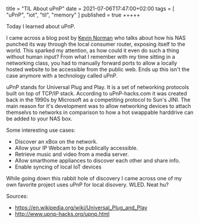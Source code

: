 title = "TIL About uPnP"
date = 2021-07-06T17:47:00+02:00
tags = [
    "uPnP",
    "iot",
    "til",
    "memory"
]
published = true
+++++

Today I learned about uPnP.

I came across a blog post by [Kevin Norman](https://kn100.me/turning-upnp-off/) who talks about how his NAS punched its way through the local consumer router, exposing itself to the world. This sparked my attention, as how could it even do such a thing without human input? From what I remember with my time sitting in a networking class, you had to manually forward ports to allow a locally hosted website to be accessible from the public web. Ends up this isn't the case anymore with a technology called uPnP. 

uPnP stands for Universal Plug and Play. It is a set of networking protocols built on top of TCP/IP stack. According to uPnP-hacks.com it was created back in the 1990s by Microsoft as a competiting protocol to Sun's JINI. The main reason for it's development was to allow networking devices to attach themselvs to networks in comparison to how a hot swappable harddrive can be added to your NAS box. 

Some interesting use cases:

- Discover an xBox on the network.
- Allow your IP Webcam to be publically accessible.
- Retrieve music and video from a media server.
- Allow smarthome appliances to discover each other and share info.
- Enable syncing of local IoT devices

While going down this rabbit hole of discovery I came across one of my own favorite project uses uPnP for local disovery. WLED. Neat hu? 

Sources:
 - https://en.wikipedia.org/wiki/Universal_Plug_and_Play
 - http://www.upnp-hacks.org/upnp.html